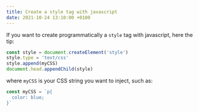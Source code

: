 ```yaml
---
title: Create a style tag with javascript
date: 2021-10-24 13:10:00 +0100
---
```




If you want to create programmatically a `style` tag with javascript, here the tip:

```js
const style = document.createElement('style')
style.type = 'text/css'
style.append(myCSS)
document.head.appendChild(style)
```

where `myCSS` is your CSS string you want to inject, such as:

```js
const myCSS = `p{
  color: blue;
}`
```

